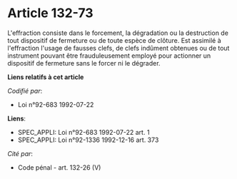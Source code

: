 # Article 132-73

L'effraction consiste dans le forcement, la dégradation ou la destruction de tout dispositif de fermeture ou de toute espèce
de clôture. Est assimilé à l'effraction l'usage de fausses clefs, de clefs indûment obtenues ou de tout instrument pouvant
être frauduleusement employé pour actionner un dispositif de fermeture sans le forcer ni le dégrader.

**Liens relatifs à cet article**

_Codifié par_:

  - Loi n°92-683 1992-07-22

**Liens**:

  - SPEC_APPLI: Loi n°92-683 1992-07-22 art. 1
  - SPEC_APPLI: Loi n°92-1336 1992-12-16 art. 373

_Cité par_:

  - Code pénal - art. 132-26 (V)
